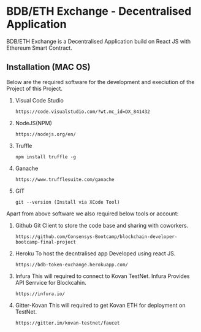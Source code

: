 # BDB/ETH Exchange - Decentralised Application

BDB/ETH Exchange is a Decentralised Application build on React JS with Ethereum Smart Contract.


## Installation (MAC OS)
Below are the required software for the development and execiution of the Project of this Project.
1. Visual Code Studio
    ```
    https://code.visualstudio.com/?wt.mc_id=DX_841432
    ```
3. NodeJS(NPM)
    ```
    https://nodejs.org/en/
    ```
4. Truffle
    ```
    npm install truffle -g
    ```
4. Ganache
    ```
    https://www.trufflesuite.com/ganache
    ```
6. GIT
    ```
    git --version (Install via XCode Tool)
    ```

Apart from above software we also required below tools or account:
1. Github
    Git Client to store the code base and sharing with coworkers.
    ```
    https://github.com/Consensys-Bootcamp/blockchain-developer-bootcamp-final-project
    ```
3. Heroku
To host the decntralised app Developed using react JS.
   ```
   https://bdb-token-exchange.herokuapp.com/
   ```
4. Infura
This will required to connect to Kovan TestNet. Infura Provides API Serrvice for Blockcahin.
    ```
    https://infura.io/
    ```
5. Gitter-Kovan
This will required to get Kovan ETH for deployment on TestNet.
    ```
    https://gitter.im/kovan-testnet/faucet
    ```


